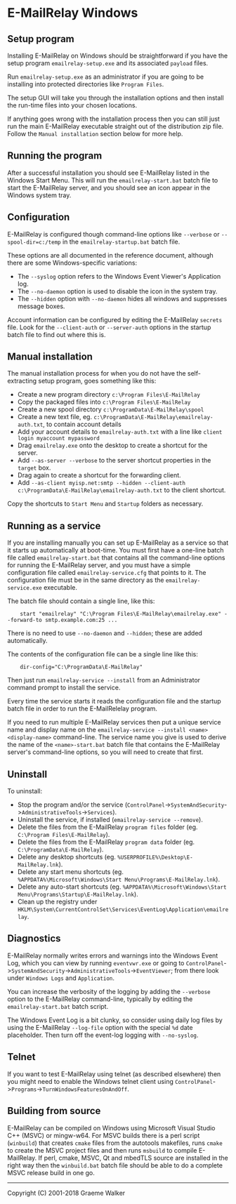 E-MailRelay Windows
===================

Setup program
-------------
Installing E-MailRelay on Windows should be straightforward if you have the
setup program `emailrelay-setup.exe` and its associated `payload` files.

Run `emailrelay-setup.exe` as an administrator if you are going to be installing
into protected directories like `Program Files`.

The setup GUI will take you through the installation options and then install
the run-time files into your chosen locations.

If anything goes wrong with the installation process then you can still just
run the main E-MailRelay executable straight out of the distribution zip file.
Follow the `Manual installation` section below for more help.

Running the program
-------------------
After a successful installation you should see E-MailRelay listed in the Windows
Start Menu. This will run the `emailrelay-start.bat` batch file to start
the E-MailRelay server, and you should see an icon appear in the Windows
system tray.

Configuration
-------------
E-MailRelay is configured though command-line options like `--verbose` or
`--spool-dir=c:/temp` in the `emailrelay-startup.bat` batch file.

These options are all documented in the reference document, although there are
some Windows-specific variations:

* The `--syslog` option refers to the Windows Event Viewer's Application log.
* The `--no-daemon` option is used to disable the icon in the system tray.
* The `--hidden` option with `--no-daemon` hides all windows and suppresses message boxes.

Account information can be configured by editing the E-MailRelay `secrets` file.
Look for the `--client-auth` or `--server-auth` options in the startup batch
file to find out where this is.

Manual installation
-------------------
The manual installation process for when you do not have the self-extracting
setup program, goes something like this:

* Create a new program directory `c:\Program Files\E-MailRelay`
* Copy the packaged files into `c:\Program Files\E-MailRelay`
* Create a new spool directory `c:\ProgramData\E-MailRelay\spool`
* Create a new text file, eg. `c:\ProgramData\E-MailRelay\emailrelay-auth.txt`, to contain account details
* Add your account details to `emailrelay-auth.txt` with a line like `client login myaccount mypassword`
* Drag `emailrelay.exe` onto the desktop to create a shortcut for the server.
* Add `--as-server --verbose` to the server shortcut properties in the `target` box.
* Drag again to create a shortcut for the forwarding client.
* Add `--as-client myisp.net:smtp --hidden --client-auth c:\ProgramData\E-MailRelay\emailrelay-auth.txt` to the client shortcut.

Copy the shortcuts to `Start Menu` and `Startup` folders as necessary.

Running as a service
--------------------
If you are installing manually you can set up E-MailRelay as a service so that
it starts up automatically at boot-time. You must first have a one-line batch
file called `emailrelay-start.bat` that contains all the command-line options
for running the E-MailRelay server, and you must have a simple configuration
file called `emailrelay-service.cfg` that points to it. The configuration file
must be in the same directory as the `emailrelay-service.exe` executable.

The batch file should contain a single line, like this:

        start "emailrelay" "C:\Program Files\E-MailRelay\emailrelay.exe" --forward-to smtp.example.com:25 ...

There is no need to use `--no-daemon` and `--hidden`; these are added
automatically.

The contents of the configuration file can be a single line like this:

        dir-config="C:\ProgramData\E-MailRelay"

Then just run `emailrelay-service --install` from an Administrator command
prompt to install the service.

Every time the service starts it reads the configuration file and the startup
batch file in order to run the E-MailRelelay program.

If you need to run multiple E-MailRelay services then put a unique service
name and display name on the `emailrelay-service --install <name> <display-name>`
command-line. The service name you give is used to derive the name of the
`<name>-start.bat` batch file that contains the E-MailRelay server's
command-line options, so you will need to create that first.

Uninstall
---------
To uninstall:

* Stop the program and/or the service (`ControlPanel`->`SystemAndSecurity`->`AdministrativeTools`->`Services`).
* Uninstall the service, if installed (`emailrelay-service --remove`).
* Delete the files from the E-MailRelay `program files` folder (eg. `C:\Program Files\E-MailRelay`).
* Delete the files from the E-MailRelay `program data` folder (eg. `C:\ProgramData\E-MailRelay`).
* Delete any desktop shortcuts (eg. `%USERPROFILE%\Desktop\E-MailRelay.lnk`).
* Delete any start menu shortcuts (eg. `%APPDATA%\Microsoft\Windows\Start Menu\Programs\E-MailRelay.lnk`).
* Delete any auto-start shortcuts (eg. `%APPDATA%\Microsoft\Windows\Start Menu\Programs\Startup\E-MailRelay.lnk`).
* Clean up the registry under `HKLM\System\CurrentControlSet\Services\EventLog\Application\emailrelay`.

Diagnostics
-----------
E-MailRelay normally writes errors and warnings into the Windows Event Log,
which you can view by running `eventvwr.exe` or going to
`ControlPanel`->`SystemAndSecurity`->`AdministrativeTools`->`EventViewer`; from
there look under `Windows Logs` and `Application`.

You can increase the verbosity of the logging by adding the `--verbose` option
to the E-MailRelay command-line, typically by editing the `emailrelay-start.bat`
batch script.

The Windows Event Log is a bit clunky, so consider using daily log files by
using the E-MailRelay `--log-file` option with the special `%d` date
placeholder. Then turn off the event-log logging with `--no-syslog`.

Telnet
------
If you want to test E-MailRelay using telnet (as described elsewhere) then you
might need to enable the Windows telnet client using
`ControlPanel`->`Programs`->`TurnWindowsFeaturesOnAndOff`.

Building from source
--------------------
E-MailRelay can be compiled on Windows using Microsoft Visual Studio C++ (MSVC)
or mingw-w64. For MSVC builds there is a perl script (`winbuild`) that creates
`cmake` files from the autotools makefiles, runs `cmake` to create the MSVC
project files and then runs `msbuild` to compile E-MailRelay. If perl, cmake,
MSVC, Qt and mbedTLS source are installed in the right way then the
`winbuild.bat` batch file should be able to do a complete MSVC release build
in one go.



_____________________________________
Copyright (C) 2001-2018 Graeme Walker
